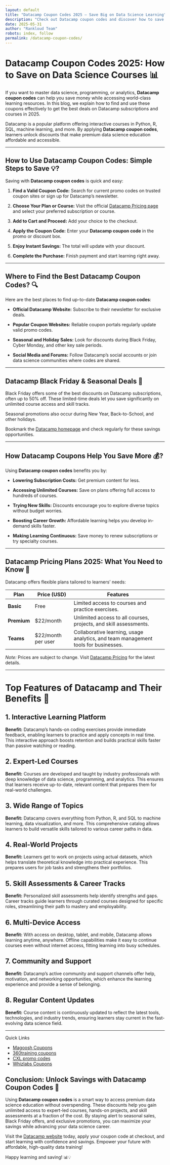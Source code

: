 ```yaml
---
layout: default
title: "Datacamp Coupon Codes 2025 – Save Big on Data Science Learning"
description: "Check out Datacamp coupon codes and discover how to save money on data science courses with exclusive discounts and offers."
date: 2025-05-31
author: "Rankloud Team"
robots: index, follow
permalink: /datacamp-coupon-codes/
---
```


# Datacamp Coupon Codes 2025: How to Save on Data Science Courses 📊

If you want to master data science, programming, or analytics, **Datacamp coupon codes** can help you save money while 
accessing world-class learning resources. In this blog, we explain how to find and use these coupons effectively to get the best deals on Datacamp subscriptions and courses in 2025.

Datacamp is a popular platform offering interactive courses in Python, R, SQL, machine learning, and more. 
By applying **Datacamp coupon codes**, learners unlock discounts that make premium data science education affordable and accessible.

---

## How to Use Datacamp Coupon Codes: Simple Steps to Save 💡?

Saving with **Datacamp coupon codes** is quick and easy:

1. **Find a Valid Coupon Code:** Search for current promo codes on trusted coupon sites or sign up for Datacamp’s newsletter.

2. **Choose Your Plan or Course:** Visit the official [Datacamp Pricing page](https://www.datacamp.com/) and select your preferred subscription or course.

3. **Add to Cart and Proceed:** Add your choice to the checkout.

4. **Apply the Coupon Code:** Enter your **Datacamp coupon code** in the promo or discount box.

5. **Enjoy Instant Savings:** The total will update with your discount.

6. **Complete the Purchase:** Finish payment and start learning right away.

---

## Where to Find the Best Datacamp Coupon Codes? 🔍

Here are the best places to find up-to-date **Datacamp coupon codes**:

- **Official Datacamp Website:** Subscribe to their newsletter for exclusive deals.

- **Popular Coupon Websites:** Reliable coupon portals regularly update valid promo codes.

- **Seasonal and Holiday Sales:** Look for discounts during Black Friday, Cyber Monday, and other key sale periods.

- **Social Media and Forums:** Follow Datacamp’s social accounts or join data science communities where codes are shared.

---

## Datacamp Black Friday & Seasonal Deals 🎉

Black Friday offers some of the best discounts on Datacamp subscriptions, often up to 50% off. These limited-time deals let you save significantly on unlimited course access and skill tracks.

Seasonal promotions also occur during New Year, Back-to-School, and other holidays. 

Bookmark the [Datacamp homepage](https://www.datacamp.com/) and check regularly for these savings opportunities.

---

## How Datacamp Coupons Help You Save More 💰?

Using **Datacamp coupon codes** benefits you by:

- **Lowering Subscription Costs:** Get premium content for less.

- **Accessing Unlimited Courses:** Save on plans offering full access to hundreds of courses.

- **Trying New Skills:** Discounts encourage you to explore diverse topics without budget worries.

- **Boosting Career Growth:** Affordable learning helps you develop in-demand skills faster.

- **Making Learning Continuous:** Save money to renew subscriptions or try specialty courses.

---

## Datacamp Pricing Plans 2025: What You Need to Know 💼

Datacamp offers flexible plans tailored to learners’ needs:

| Plan             | Price (USD)       | Features                                                                                  |
|------------------|-------------------|-------------------------------------------------------------------------------------------|
| **Basic**        | Free              | Limited access to courses and practice exercises.                                         |
| **Premium**      | $22/month | Unlimited access to all courses, projects, and skill assessments.                       |
| **Teams**        |  $22/month per user    | Collaborative learning, usage analytics, and team management tools for businesses.        |

*Note:* Prices are subject to change. Visit [Datacamp Pricing](https://www.datacamp.com/) for the latest details.

---

# Top Features of Datacamp and Their Benefits 🚀

## 1. Interactive Learning Platform  
**Benefit:** Datacamp’s hands-on coding exercises provide immediate feedback, enabling learners to practice and apply concepts in real time. This interactive approach boosts retention and builds practical skills faster than passive watching or reading.

## 2. Expert-Led Courses  
**Benefit:** Courses are developed and taught by industry professionals with deep knowledge of data science, programming, and analytics. This ensures that learners receive up-to-date, relevant content that prepares them for real-world challenges.

## 3. Wide Range of Topics  
**Benefit:** Datacamp covers everything from Python, R, and SQL to machine learning, data visualization, and more. This comprehensive catalog allows learners to build versatile skills tailored to various career paths in data.

## 4. Real-World Projects  
**Benefit:** Learners get to work on projects using actual datasets, which helps translate theoretical knowledge into practical experience. This prepares users for job tasks and strengthens their portfolios.

## 5. Skill Assessments & Career Tracks  
**Benefit:** Personalized skill assessments help identify strengths and gaps. Career tracks guide learners through curated courses designed for specific roles, streamlining their path to mastery and employability.

## 6. Multi-Device Access  
**Benefit:** With access on desktop, tablet, and mobile, Datacamp allows learning anytime, anywhere. Offline capabilities make it easy to continue courses even without internet access, fitting learning into busy schedules.

## 7. Community and Support  
**Benefit:** Datacamp’s active community and support channels offer help, motivation, and networking opportunities, which enhance the learning experience and provide a sense of belonging.

## 8. Regular Content Updates  
**Benefit:** Course content is continuously updated to reflect the latest tools, technologies, and industry trends, ensuring learners stay current in the fast-evolving data science field.

---

Quick Links

- [Magoosh Coupons](https://rankloud.github.io/ibcs/magoosh-coupon-codes/)
- [360training coupons](https://rankloud.github.io/ibcs/360training-coupon-codes/)
- [CXL promo codes](https://rankloud.github.io/ibcs/cxl-coupon-codes/)
- [Whizlabs Coupons](https://rankloud.github.io/ibcs/whizlabs-coupon-codes/)


## Conclusion: Unlock Savings with Datacamp Coupon Codes 🎯

Using **Datacamp coupon codes** is a smart way to access premium data science education without overspending. These discounts help you gain unlimited access to expert-led courses, hands-on projects, and skill assessments at a fraction of the cost. By staying alert to seasonal sales, Black Friday offers, and exclusive promotions, you can maximize your savings while advancing your data science career.

Visit the [Datacamp website](https://www.datacamp.com/) today, apply your coupon code at checkout, and start learning with confidence and savings. Empower your future with affordable, high-quality data training!

Happy learning and saving! 📊💡

